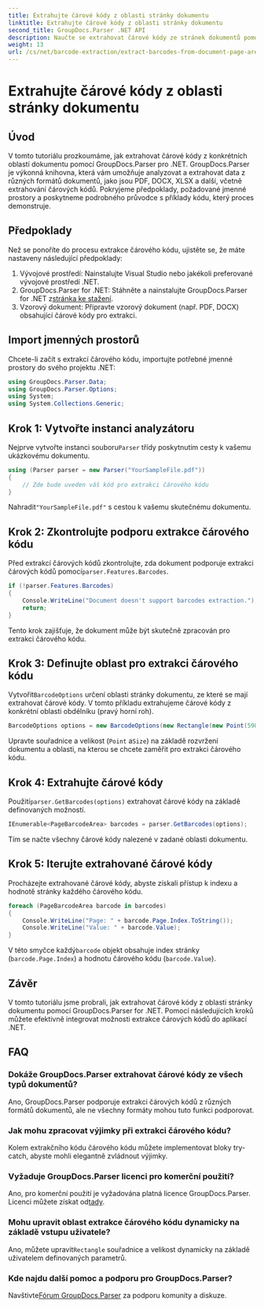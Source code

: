 ```yaml
---
title: Extrahujte čárové kódy z oblasti stránky dokumentu
linktitle: Extrahujte čárové kódy z oblasti stránky dokumentu
second_title: GroupDocs.Parser .NET API
description: Naučte se extrahovat čárové kódy ze stránek dokumentů pomocí GroupDocs.Parser for .NET. Vylepšete své možnosti zpracování dokumentů pomocí tohoto podrobného kurzu.
weight: 13
url: /cs/net/barcode-extraction/extract-barcodes-from-document-page-area/
---
```


# Extrahujte čárové kódy z oblasti stránky dokumentu

## Úvod
V tomto tutoriálu prozkoumáme, jak extrahovat čárové kódy z konkrétních oblastí dokumentu pomocí GroupDocs.Parser pro .NET. GroupDocs.Parser je výkonná knihovna, která vám umožňuje analyzovat a extrahovat data z různých formátů dokumentů, jako jsou PDF, DOCX, XLSX a další, včetně extrahování čárových kódů. Pokryjeme předpoklady, požadované jmenné prostory a poskytneme podrobného průvodce s příklady kódu, který proces demonstruje.
## Předpoklady
Než se ponoříte do procesu extrakce čárového kódu, ujistěte se, že máte nastaveny následující předpoklady:
1. Vývojové prostředí: Nainstalujte Visual Studio nebo jakékoli preferované vývojové prostředí .NET.
2.  GroupDocs.Parser for .NET: Stáhněte a nainstalujte GroupDocs.Parser for .NET z[stránka ke stažení](https://releases.groupdocs.com/parser/net/).
3. Vzorový dokument: Připravte vzorový dokument (např. PDF, DOCX) obsahující čárové kódy pro extrakci.

## Import jmenných prostorů
Chcete-li začít s extrakcí čárového kódu, importujte potřebné jmenné prostory do svého projektu .NET:
```csharp
using GroupDocs.Parser.Data;
using GroupDocs.Parser.Options;
using System;
using System.Collections.Generic;
```
## Krok 1: Vytvořte instanci analyzátoru
 Nejprve vytvořte instanci souboru`Parser` třídy poskytnutím cesty k vašemu ukázkovému dokumentu.
```csharp
using (Parser parser = new Parser("YourSampleFile.pdf"))
{
    // Zde bude uveden váš kód pro extrakci čárového kódu
}
```
 Nahradit`"YourSampleFile.pdf"` s cestou k vašemu skutečnému dokumentu.
## Krok 2: Zkontrolujte podporu extrakce čárového kódu
 Před extrakcí čárových kódů zkontrolujte, zda dokument podporuje extrakci čárových kódů pomocí`parser.Features.Barcodes`.
```csharp
if (!parser.Features.Barcodes)
{
    Console.WriteLine("Document doesn't support barcodes extraction.");
    return;
}
```
Tento krok zajišťuje, že dokument může být skutečně zpracován pro extrakci čárového kódu.
## Krok 3: Definujte oblast pro extrakci čárového kódu
 Vytvořit`BarcodeOptions` určení oblasti stránky dokumentu, ze které se mají extrahovat čárové kódy. V tomto příkladu extrahujeme čárové kódy z konkrétní oblasti obdélníku (pravý horní roh).
```csharp
BarcodeOptions options = new BarcodeOptions(new Rectangle(new Point(590, 80), new Size(150, 150)));
```
Upravte souřadnice a velikost (`Point` a`Size`) na základě rozvržení dokumentu a oblasti, na kterou se chcete zaměřit pro extrakci čárového kódu.
## Krok 4: Extrahujte čárové kódy
 Použití`parser.GetBarcodes(options)` extrahovat čárové kódy na základě definovaných možností.
```csharp
IEnumerable<PageBarcodeArea> barcodes = parser.GetBarcodes(options);
```
Tím se načte všechny čárové kódy nalezené v zadané oblasti dokumentu.
## Krok 5: Iterujte extrahované čárové kódy
Procházejte extrahované čárové kódy, abyste získali přístup k indexu a hodnotě stránky každého čárového kódu.
```csharp
foreach (PageBarcodeArea barcode in barcodes)
{
    Console.WriteLine("Page: " + barcode.Page.Index.ToString());
    Console.WriteLine("Value: " + barcode.Value);
}
```
 V této smyčce každý`barcode` objekt obsahuje index stránky (`barcode.Page.Index`) a hodnotu čárového kódu (`barcode.Value`).

## Závěr
V tomto tutoriálu jsme probrali, jak extrahovat čárové kódy z oblasti stránky dokumentu pomocí GroupDocs.Parser for .NET. Pomocí následujících kroků můžete efektivně integrovat možnosti extrakce čárových kódů do aplikací .NET.

## FAQ
### Dokáže GroupDocs.Parser extrahovat čárové kódy ze všech typů dokumentů?
Ano, GroupDocs.Parser podporuje extrakci čárových kódů z různých formátů dokumentů, ale ne všechny formáty mohou tuto funkci podporovat.
### Jak mohu zpracovat výjimky při extrakci čárového kódu?
Kolem extrakčního kódu čárového kódu můžete implementovat bloky try-catch, abyste mohli elegantně zvládnout výjimky.
### Vyžaduje GroupDocs.Parser licenci pro komerční použití?
Ano, pro komerční použití je vyžadována platná licence GroupDocs.Parser. Licenci můžete získat od[tady](https://purchase.groupdocs.com/buy).
### Mohu upravit oblast extrakce čárového kódu dynamicky na základě vstupu uživatele?
 Ano, můžete upravit`Rectangle` souřadnice a velikost dynamicky na základě uživatelem definovaných parametrů.
### Kde najdu další pomoc a podporu pro GroupDocs.Parser?
 Navštivte[Fórum GroupDocs.Parser](https://forum.groupdocs.com/c/parser/17) za podporu komunity a diskuze.